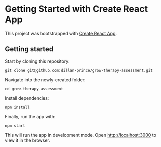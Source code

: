 # Getting Started with Create React App

This project was bootstrapped with [Create React App](https://github.com/facebook/create-react-app).

## Getting started

Start by cloning this repository:

```
git clone git@github.com:dillan-prince/grow-therapy-assessment.git
```

Navigate into the newly-created folder:

```
cd grow-therapy-assessment
```

Install dependencies:

```
npm install
```

Finally, run the app with:

```
npm start
```

This will run the app in development mode. Open [http://localhost:3000](http://localhost:3000) to view it in the browser.
